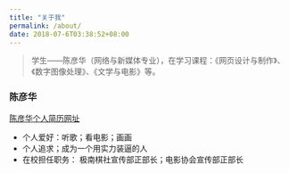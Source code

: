 ```yaml
---
title: "关于我"
permalink: /about/
date: 2018-07-6T03:38:52+08:00
---
```


> 学生——陈彦华（网络与新媒体专业），在学习课程：《网页设计与制作》、《数字图像处理》、《文学与电影》等。

### 陈彦华

[陈彦华个人简历网址]( https://nfunm171043007.gitee.io/resume)

- 个人爱好：听歌；看电影；画画
- 个人追求；成为一个用实力装逼的人
- 在校担任职务： 极南棋社宣传部正部长；电影协会宣传部正部长
